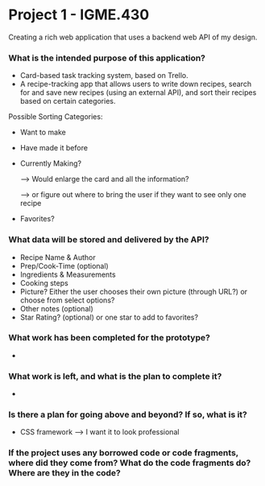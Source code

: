 # Project 1 - IGME.430
Creating a rich web application that uses a backend web API of my design.

### What is the intended purpose of this application?
- Card-based task tracking system, based on Trello.
- A recipe-tracking app that allows users to write down recipes, search for and save new recipes (using an external API), and sort their recipes based on certain categories.

Possible Sorting Categories: 
- Want to make
- Have made it before
- Currently Making?
  
  --> Would enlarge the card and all the information?
  
  --> or figure out where to bring the user if they want to see only one recipe
- Favorites?
### What data will be stored and delivered by the API?
- Recipe Name & Author
- Prep/Cook-Time (optional)
- Ingredients & Measurements
- Cooking steps
- Picture? Either the user chooses their own picture (through URL?) or choose from select options?
- Other notes (optional)
- Star Rating? (optional) or one star to add to favorites?
### What work has been completed for the prototype?
-
### What work is left, and what is the plan to complete it?
- 
### Is there a plan for going above and beyond? If so, what is it?
- CSS framework --> I want it to look professional
### If the project uses any borrowed code or code fragments, where did they come from? What do the code fragments do? Where are they in the code?
